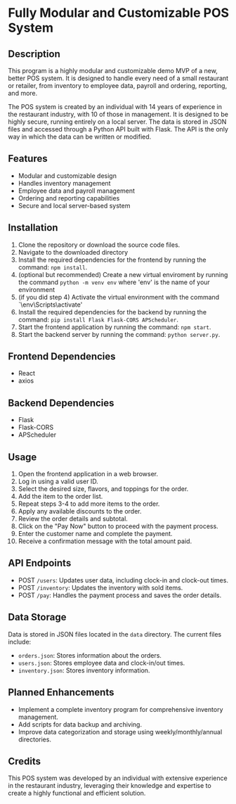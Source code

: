 # Fully Modular and Customizable POS System

## Description
This program is a highly modular and customizable demo MVP of a new, better POS system. It is designed to handle every need of a small restaurant or retailer, from inventory to employee data, payroll and ordering, reporting, and more.

The POS system is created by an individual with 14 years of experience in the restaurant industry, with 10 of those in management. It is designed to be highly secure, running entirely on a local server. The data is stored in JSON files and accessed through a Python API built with Flask. The API is the only way in which the data can be written or modified.

## Features
- Modular and customizable design
- Handles inventory management
- Employee data and payroll management
- Ordering and reporting capabilities
- Secure and local server-based system

## Installation
1. Clone the repository or download the source code files.
2. Navigate to the downloaded directory
3. Install the required dependencies for the frontend by running the command: `npm install`.
4. (optional but recommended) Create a new virtual enviroment by running the command `python -m venv env` where 'env' is the name of your environment
5. (if you did step 4) Activate the virtual environment with the command `\env\Scripts\activate'
6. Install the required dependencies for the backend by running the command: `pip install Flask Flask-CORS APScheduler`.
7. Start the frontend application by running the command: `npm start`.
8. Start the backend server by running the command: `python server.py`.

## Frontend Dependencies
- React
- axios

## Backend Dependencies
- Flask
- Flask-CORS
- APScheduler

## Usage
1. Open the frontend application in a web browser.
2. Log in using a valid user ID.
3. Select the desired size, flavors, and toppings for the order.
4. Add the item to the order list.
5. Repeat steps 3-4 to add more items to the order.
6. Apply any available discounts to the order.
7. Review the order details and subtotal.
8. Click on the "Pay Now" button to proceed with the payment process.
9. Enter the customer name and complete the payment.
10. Receive a confirmation message with the total amount paid.

## API Endpoints
- POST `/users`: Updates user data, including clock-in and clock-out times.
- POST `/inventory`: Updates the inventory with sold items.
- POST `/pay`: Handles the payment process and saves the order details.

## Data Storage
Data is stored in JSON files located in the `data` directory. The current files include:
- `orders.json`: Stores information about the orders.
- `users.json`: Stores employee data and clock-in/out times.
- `inventory.json`: Stores inventory information.

## Planned Enhancements
- Implement a complete inventory program for comprehensive inventory management.
- Add scripts for data backup and archiving.
- Improve data categorization and storage using weekly/monthly/annual directories.

## Credits
This POS system was developed by an individual with extensive experience in the restaurant industry, leveraging their knowledge and expertise to create a highly functional and efficient solution.

